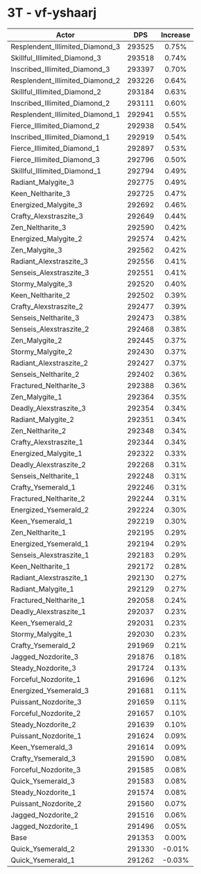 # 3T - vf-yshaarj
| Actor | DPS | Increase |
|---|:---:|:---:|
|Resplendent_Illimited_Diamond_3|293525|0.75%|
|Skillful_Illimited_Diamond_3|293518|0.74%|
|Inscribed_Illimited_Diamond_3|293397|0.70%|
|Resplendent_Illimited_Diamond_2|293226|0.64%|
|Skillful_Illimited_Diamond_2|293184|0.63%|
|Inscribed_Illimited_Diamond_2|293111|0.60%|
|Resplendent_Illimited_Diamond_1|292941|0.55%|
|Fierce_Illimited_Diamond_2|292938|0.54%|
|Inscribed_Illimited_Diamond_1|292919|0.54%|
|Fierce_Illimited_Diamond_1|292897|0.53%|
|Fierce_Illimited_Diamond_3|292796|0.50%|
|Skillful_Illimited_Diamond_1|292794|0.49%|
|Radiant_Malygite_3|292775|0.49%|
|Keen_Neltharite_3|292725|0.47%|
|Energized_Malygite_3|292692|0.46%|
|Crafty_Alexstraszite_3|292649|0.44%|
|Zen_Neltharite_3|292590|0.42%|
|Energized_Malygite_2|292574|0.42%|
|Zen_Malygite_3|292562|0.42%|
|Radiant_Alexstraszite_3|292556|0.41%|
|Senseis_Alexstraszite_3|292551|0.41%|
|Stormy_Malygite_3|292520|0.40%|
|Keen_Neltharite_2|292502|0.39%|
|Crafty_Alexstraszite_2|292477|0.39%|
|Senseis_Neltharite_3|292473|0.38%|
|Senseis_Alexstraszite_2|292468|0.38%|
|Zen_Malygite_2|292445|0.37%|
|Stormy_Malygite_2|292430|0.37%|
|Radiant_Alexstraszite_2|292427|0.37%|
|Senseis_Neltharite_2|292402|0.36%|
|Fractured_Neltharite_3|292388|0.36%|
|Zen_Malygite_1|292364|0.35%|
|Deadly_Alexstraszite_3|292354|0.34%|
|Radiant_Malygite_2|292351|0.34%|
|Zen_Neltharite_2|292348|0.34%|
|Crafty_Alexstraszite_1|292344|0.34%|
|Energized_Malygite_1|292322|0.33%|
|Deadly_Alexstraszite_2|292268|0.31%|
|Senseis_Neltharite_1|292248|0.31%|
|Crafty_Ysemerald_1|292246|0.31%|
|Fractured_Neltharite_2|292244|0.31%|
|Energized_Ysemerald_2|292224|0.30%|
|Keen_Ysemerald_1|292219|0.30%|
|Zen_Neltharite_1|292195|0.29%|
|Energized_Ysemerald_1|292194|0.29%|
|Senseis_Alexstraszite_1|292183|0.29%|
|Keen_Neltharite_1|292172|0.28%|
|Radiant_Alexstraszite_1|292130|0.27%|
|Radiant_Malygite_1|292129|0.27%|
|Fractured_Neltharite_1|292058|0.24%|
|Deadly_Alexstraszite_1|292037|0.23%|
|Keen_Ysemerald_2|292031|0.23%|
|Stormy_Malygite_1|292030|0.23%|
|Crafty_Ysemerald_2|291969|0.21%|
|Jagged_Nozdorite_3|291876|0.18%|
|Steady_Nozdorite_3|291724|0.13%|
|Forceful_Nozdorite_1|291696|0.12%|
|Energized_Ysemerald_3|291681|0.11%|
|Puissant_Nozdorite_3|291659|0.11%|
|Forceful_Nozdorite_2|291657|0.10%|
|Steady_Nozdorite_2|291639|0.10%|
|Puissant_Nozdorite_1|291624|0.09%|
|Keen_Ysemerald_3|291614|0.09%|
|Crafty_Ysemerald_3|291590|0.08%|
|Forceful_Nozdorite_3|291585|0.08%|
|Quick_Ysemerald_3|291583|0.08%|
|Steady_Nozdorite_1|291574|0.08%|
|Puissant_Nozdorite_2|291560|0.07%|
|Jagged_Nozdorite_2|291516|0.06%|
|Jagged_Nozdorite_1|291496|0.05%|
|Base|291353|0.00%|
|Quick_Ysemerald_2|291330|-0.01%|
|Quick_Ysemerald_1|291262|-0.03%|
